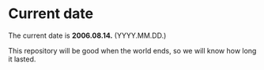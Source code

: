# Current date

The current date is **2006.08.14.** (YYYY.MM.DD.)

This repository will be good when the world ends, so we will know how long it lasted.